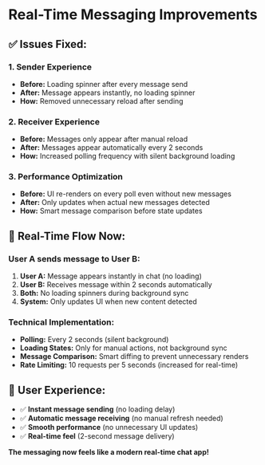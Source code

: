 # Real-Time Messaging Improvements

## ✅ Issues Fixed:

### 1. **Sender Experience**
- **Before:** Loading spinner after every message send
- **After:** Message appears instantly, no loading spinner
- **How:** Removed unnecessary reload after sending

### 2. **Receiver Experience** 
- **Before:** Messages only appear after manual reload
- **After:** Messages appear automatically every 2 seconds
- **How:** Increased polling frequency with silent background loading

### 3. **Performance Optimization**
- **Before:** UI re-renders on every poll even without new messages
- **After:** Only updates when actual new messages detected
- **How:** Smart message comparison before state updates

## 🚀 Real-Time Flow Now:

### **User A sends message to User B:**
1. **User A:** Message appears instantly in chat (no loading)
2. **User B:** Receives message within 2 seconds automatically
3. **Both:** No loading spinners during background sync
4. **System:** Only updates UI when new content detected

### **Technical Implementation:**
- **Polling:** Every 2 seconds (silent background)
- **Loading States:** Only for manual actions, not background sync
- **Message Comparison:** Smart diffing to prevent unnecessary renders
- **Rate Limiting:** 10 requests per 5 seconds (increased for real-time)

## 📱 User Experience:
- ✅ **Instant message sending** (no loading delay)
- ✅ **Automatic message receiving** (no manual refresh needed)
- ✅ **Smooth performance** (no unnecessary UI updates)
- ✅ **Real-time feel** (2-second message delivery)

**The messaging now feels like a modern real-time chat app!**